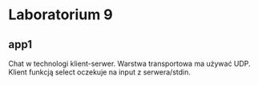 Laboratorium 9
=========


app1
----
Chat w technologi klient-serwer.
Warstwa transportowa ma używać UDP.
Klient funkcją select oczekuje na input z serwera/stdin.